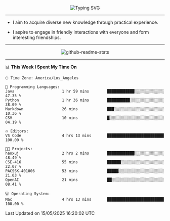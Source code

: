 <p align="center">
  <img src="https://readme-typing-svg.demolab.com?font=Fira+Code&weight=500&size=32&duration=2500&pause=1600&center=true&vCenter=true&random=false&width=1024&height=64&lines=Hi+there+%F0%9F%91%8B;I'm+delighted+you+could+make+it+here+%F0%9F%8E%89;I'm+Harry%2C+a+college+student+still+finding+my+way" alt="Typing SVG" />
</p>


---


- I aim to acquire diverse new knowledge through practical experience.

- I aspire to engage in friendly interactions with everyone and form interesting friendships.


---


<p align="center">
  <img src="https://github-readme-stats.vercel.app/api?username=Harry-Jing&show_icons=true" alt="github-readme-stats"/>
</p>


---

<!--START_SECTION:waka-->
📊 **This Week I Spent My Time On** 

```text
🕑︎ Time Zone: America/Los_Angeles

💬 Programming Languages: 
Java                     1 hr 59 mins        ████████████░░░░░░░░░░░░░   47.35 % 
Python                   1 hr 36 mins        ██████████░░░░░░░░░░░░░░░   38.09 % 
Markdown                 26 mins             ███░░░░░░░░░░░░░░░░░░░░░░   10.36 % 
CSV                      10 mins             █░░░░░░░░░░░░░░░░░░░░░░░░   04.19 % 

🔥 Editors: 
VS Code                  4 hrs 13 mins       █████████████████████████   100.00 % 

🐱‍💻 Projects: 
haoxuj                   2 hrs 2 mins        ████████████░░░░░░░░░░░░░   48.49 % 
CSE-416                  55 mins             ██████░░░░░░░░░░░░░░░░░░░   22.07 % 
PACSSK-401006            53 mins             █████░░░░░░░░░░░░░░░░░░░░   21.03 % 
OpenAI                   21 mins             ██░░░░░░░░░░░░░░░░░░░░░░░   08.41 % 

💻 Operating System: 
Mac                      4 hrs 13 mins       █████████████████████████   100.00 % 
```


 Last Updated on 15/05/2025 16:20:02 UTC
<!--END_SECTION:waka-->
